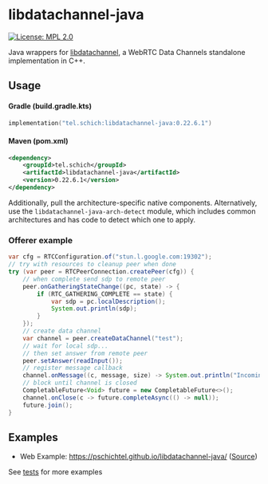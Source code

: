 # libdatachannel-java
[![License: MPL 2.0](https://img.shields.io/badge/License-MPL_2.0-blue.svg)](https://www.mozilla.org/en-US/MPL/2.0/)

Java wrappers for [libdatachannel](https://github.com/paullouisageneau/libdatachannel), a WebRTC Data Channels standalone implementation in C++.

## Usage

#### Gradle (build.gradle.kts)
```kotlin
implementation("tel.schich:libdatachannel-java:0.22.6.1")
```

#### Maven (pom.xml)
```xml
<dependency>
    <groupId>tel.schich</groupId>
    <artifactId>libdatachannel-java</artifactId>
    <version>0.22.6.1</version>
</dependency>
```

Additionally, pull the architecture-specific native components. Alternatively, use the `libdatachannel-java-arch-detect`
module, which includes common architectures and has code to detect which one to apply.

### Offerer example

```java
var cfg = RTCConfiguration.of("stun.l.google.com:19302");
// try with resources to cleanup peer when done
try (var peer = RTCPeerConnection.createPeer(cfg)) {
    // when complete send sdp to remote peer
    peer.onGatheringStateChange((pc, state) -> {
        if (RTC_GATHERING_COMPLETE == state) {
            var sdp = pc.localDescription();
            System.out.println(sdp);
        }
    });
    // create data channel
    var channel = peer.createDataChannel("test");
    // wait for local sdp...
    // then set answer from remote peer
    peer.setAnswer(readInput());
    // register message callback
    channel.onMessage((c, message, size) -> System.out.println("Incoming message: " + new String(message)));
    // block until channel is closed
    CompletableFuture<Void> future = new CompletableFuture<>();
    channel.onClose(c -> future.completeAsync(() -> null));
    future.join();
}
```

## Examples

* Web Example: https://pschichtel.github.io/libdatachannel-java/ ([Source](example/web))

See [tests](#TODO) for more examples
